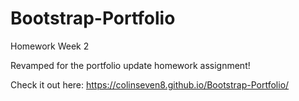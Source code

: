 # Bootstrap-Portfolio
Homework Week 2

Revamped for the portfolio update homework assignment!

Check it out here: https://colinseven8.github.io/Bootstrap-Portfolio/
